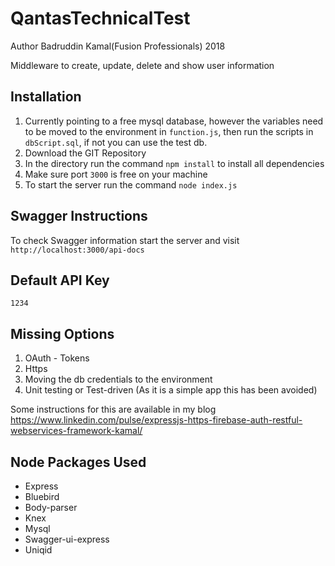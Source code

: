 # QantasTechnicalTest
Author Badruddin Kamal(Fusion Professionals) 2018

Middleware to create, update, delete and show user information


## Installation

1. Currently pointing to a free mysql database, however the variables need to be moved to the environment in `function.js`, then run the scripts in `dbScript.sql`, if not you can use the test db. 
2. Download the GIT Repository
3. In the directory run the command `npm install` to install all dependencies
4. Make sure port `3000` is free on your machine
5. To start the server run the command `node index.js`


## Swagger Instructions

To check Swagger information start the server and visit `http://localhost:3000/api-docs`


## Default API Key

`1234`


## Missing Options

1. OAuth - Tokens
2. Https
3. Moving the db credentials to the environment
4. Unit testing or Test-driven (As it is a simple app this has been avoided)

Some instructions for this are available in my blog https://www.linkedin.com/pulse/expressjs-https-firebase-auth-restful-webservices-framework-kamal/


## Node Packages Used
- Express
- Bluebird
- Body-parser
- Knex
- Mysql
- Swagger-ui-express
- Uniqid

